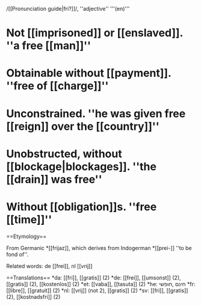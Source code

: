 /[[Pronunciation guide|fri?]]/, ''adjective'' '''(en)'''

# Not [[imprisoned]] or [[enslaved]]. ''a free [[man]]''
# Obtainable without [[payment]]. ''free of [[charge]]''
# Unconstrained. ''he was given free [[reign]] over the [[country]]''
# Unobstructed, without [[blockage|blockages]]. ''the [[drain]] was free''
# Without [[obligation]]s. ''free [[time]]''

==Etymology==

From Germanic *[[frijaz]], which derives from Indogerman *[[prei-]] ''to be fond of''.

Related words: de [[frei]], nl [[vrij]]

==Translations==
*da: [[fri]], [[gratis]] (2)
*de: [[frei]], [[umsonst]] (2), [[gratis]] (2), [[kostenlos]] (2)
*et: [[vaba]], [[tasuta]] (2)
*he: חינם ,חופשי 
*fr: [[libre]], [[gratuit]] (2)
*nl: [[vrij]] (not 2), [[gratis]] (2)
*sv: [[fri]], [[gratis]] (2), [[kostnadsfri]] (2)